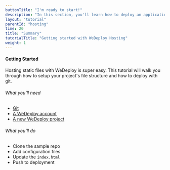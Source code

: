```yaml
---
buttonTitle: "I'm ready to start!"
description: "In this section, you'll learn how to deploy an application using WeDeploy Hosting."
layout: "tutorial"
parentId: "hosting"
time: 20
title: "Summary"
tutorialTitle: "Getting started with WeDeploy Hosting"
weight: 1
---
```


#### Getting Started

Hosting static files with WeDeploy is super easy. This tutorial will walk you through how to setup your project's file structure and how to deploy with git.

###### What you'll need

<ul class="checklist">
	<li><a href="https://git-scm.com/downloads">Git</a></li>
	<li><a href="http://dashboard.wedeploy.com/signup">A WeDeploy account</a></li>
	<li><a href="http://dashboard.wedeploy.com/new">A new WeDeploy project</a></li>
</ul>

###### What you'll do

<ul class="checklist">
	<li>Clone the sample repo</li>
	<li>Add configuration files</li>
	<li>Update the&nbsp;<code>index.html</code></li>
	<li>Push to deployment</li>
</ul>

